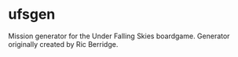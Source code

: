 # ufsgen
Mission generator for the Under Falling Skies boardgame. Generator originally created by Ric Berridge.
